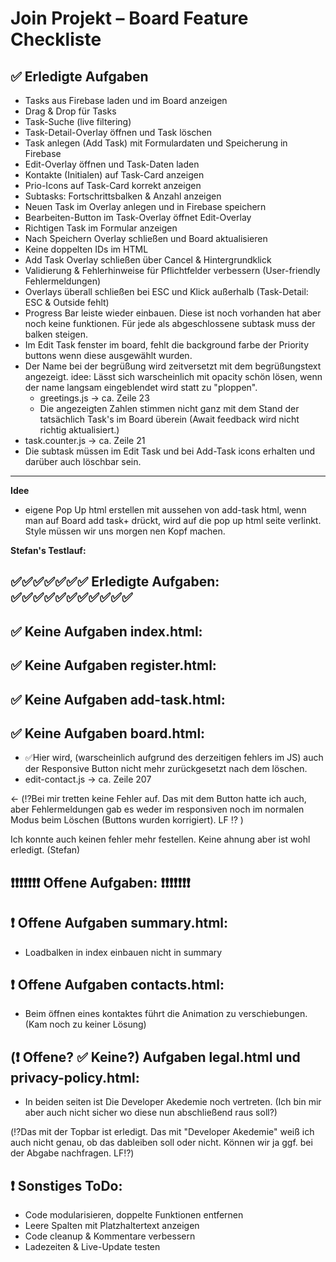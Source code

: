 # Join Projekt – Board Feature Checkliste

## ✅ Erledigte Aufgaben
- Tasks aus Firebase laden und im Board anzeigen
- Drag & Drop für Tasks
- Task-Suche (live filtering)
- Task-Detail-Overlay öffnen und Task löschen
- Task anlegen (Add Task) mit Formulardaten und Speicherung in Firebase
- Edit-Overlay öffnen und Task-Daten laden
- Kontakte (Initialen) auf Task-Card anzeigen
- Prio-Icons auf Task-Card korrekt anzeigen
- Subtasks: Fortschrittsbalken & Anzahl anzeigen
- Neuen Task im Overlay anlegen und in Firebase speichern
- Bearbeiten-Button im Task-Overlay öffnet Edit-Overlay
- Richtigen Task im Formular anzeigen
- Nach Speichern Overlay schließen und Board aktualisieren
- Keine doppelten IDs im HTML
- Add Task Overlay schließen über Cancel & Hintergrundklick
- Validierung & Fehlerhinweise für Pflichtfelder verbessern (User-friendly Fehlermeldungen)
- Overlays überall schließen bei ESC und Klick außerhalb (Task-Detail: ESC & Outside fehlt)
- Progress Bar leiste wieder einbauen. Diese ist noch vorhanden hat aber noch keine funktionen. Für jede als abgeschlossene subtask muss der balken steigen.
- Im Edit Task fenster im board, fehlt die background farbe der Priority buttons wenn diese ausgewählt wurden.
- Der Name bei der begrüßung wird zeitversetzt mit dem begrüßungstext angezeigt.
  idee: Lässt sich warscheinlich mit opacity schön lösen, wenn der name langsam eingeblendet wird statt zu "ploppen". 
  - greetings.js -> ca. Zeile 23
  - Die angezeigten Zahlen stimmen nicht ganz mit dem Stand der tatsächlich Task's im Board überein (Await feedback wird nicht richtig aktualisiert.) 
- task.counter.js -> ca. Zeile 21
- Die subtask müssen im Edit Task und bei Add-Task icons erhalten und darüber auch löschbar sein.



---
**Idee**
- eigene Pop Up html erstellen mit aussehen von add-task html, wenn man auf Board add task+ drückt, wird auf die pop up html seite verlinkt. Style müssen wir  uns morgen nen Kopf machen.





**Stefan's Testlauf:**

## ✅✅✅✅✅✅✅ Erledigte Aufgaben: ✅✅✅✅✅✅✅✅✅✅✅

## ✅ Keine Aufgaben index.html:

## ✅ Keine Aufgaben register.html:

## ✅ Keine Aufgaben  add-task.html: 

## ✅ Keine Aufgaben  board.html: 


- ✅Hier wird, (warscheinlich aufgrund des derzeitigen fehlers im JS) auch der Responsive Button nicht mehr zurückgesetzt nach dem löschen. 
- edit-contact.js -> ca. Zeile 207

 <- (⁉️Bei mir tretten keine Fehler auf. Das mit dem Button hatte ich auch, aber Fehlermeldungen gab es weder im responsiven noch im normalen Modus beim Löschen (Buttons wurden korrigiert). LF ⁉️ )

Ich konnte auch keinen fehler mehr festellen. Keine ahnung aber ist wohl erledigt. (Stefan)



## ❗❗❗❗❗❗❗ Offene Aufgaben: ❗❗❗❗❗❗❗

## ❗ Offene Aufgaben summary.html: 

- Loadbalken in index einbauen nicht in summary


## ❗ Offene Aufgaben contacts.html:

- Beim öffnen eines kontaktes führt die Animation zu verschiebungen. (Kam noch zu keiner Lösung)


## (❗ Offene? ✅ Keine?) Aufgaben legal.html und privacy-policy.html:

- In beiden seiten ist Die Developer Akedemie noch vertreten. 
(Ich bin mir aber auch nicht sicher wo diese nun abschließend raus soll?)

(⁉️Das mit der Topbar ist erledigt. Das mit "Developer Akedemie" weiß ich auch nicht genau, ob das dableiben soll oder nicht. Können wir ja ggf. bei der Abgabe nachfragen. LF⁉️)


## ❗ Sonstiges ToDo:

- Code modularisieren, doppelte Funktionen entfernen
- Leere Spalten mit Platzhaltertext anzeigen
- Code cleanup & Kommentare verbessern
- Ladezeiten & Live-Update testen